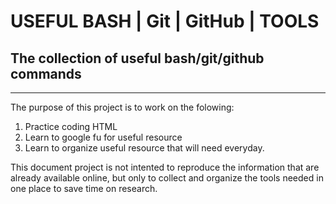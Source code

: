 # USEFUL BASH | Git | GitHub | TOOLS


## The collection of useful bash/git/github commands

---

The purpose of this project is to work on the folowing:
1. Practice coding HTML 
2. Learn to google fu for useful resource
3. Learn to organize useful resource that will need everyday.


This document project is not intented to reproduce the information that are already available online, but only to collect and organize the tools needed in one place to save time on research.
